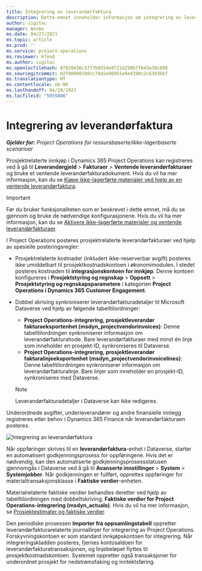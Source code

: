```yaml
---
title: Integrering av leverandørfaktura
description: Dette emnet inneholder informasjon om integrering av leverandørfaktura i Project Operations.
author: sigitac
manager: Annbe
ms.date: 04/27/2021
ms.topic: article
ms.prod: ''
ms.service: project-operations
ms.reviewer: kfend
ms.author: sigitac
ms.openlocfilehash: 07839436c3777b0554e0721d250bff643e38c088
ms.sourcegitcommit: 02f00960198cc78a5e96955a9e4390c2c6393bbf
ms.translationtype: HT
ms.contentlocale: nb-NO
ms.lasthandoff: 04/28/2021
ms.locfileid: "5955806"
---
```

# <a name="vendor-invoice-integration"></a>Integrering av leverandørfaktura

_**Gjelder for:** Project Operations for ressursbaserte/ikke-lagerbaserte scenarioer_

Prosjektrelaterte innkjøp i Dynamics 365 Project Operations kan registreres ved å gå til **Leverandørgjeld** > **Fakturaer** > **Ventende leverandørfakturaer** og bruke et ventende leverandørfakturadokument. Hvis du vil ha mer informasjon, kan du se [Kjøpe ikke-lagerførte materialer ved hjelp av en ventende leverandørfaktura](../procurement/pending-vendor-invoices.md).

> [!IMPORTANT]
> Før du bruker funksjonaliteten som er beskrevet i dette emnet, må du se gjennom og bruke de nødvendige konfigurasjonene. Hvis du vil ha mer informasjon, kan du se [Aktivere ikke-lagerførte materialer og ventende leverandørfakturaer](../procurement/configure-materials-nonstocked.md).

I Project Operations posteres prosjektrelaterte leverandørfakturaer ved hjelp av spesielle posteringsregler:

- Prosjektrelaterte kostnader (inkludert ikke-reserverbar avgift) posteres ikke umiddelbart til prosjektkostnadskontoen i økonomimodulen. I stedet posteres kostnaden til **integrasjonskontoen for innkjøp**. Denne kontoen konfigureres i **Prosjektstyring og regnskap** > **Oppsett** > **Prosjektstyring og regnskapsparametere** i kategorien **Project Operations i Dynamics 365 Customer Engagement**.
- Dobbel skriving synkroniserer leverandørfakturadetaljer til Microsoft Dataverse ved hjelp av følgende tabelltilordninger:

     - **Project Operations-integrering, prosjektleverandør fakturaeksportenhet (msdyn_projectvendorinvoices)**: Denne tabelltilordningen synkroniserer informasjon om leverandørfakturahode. Bare leverandørfakturaer med minst én linje som inneholder en prosjekt-ID, synkroniseres til Dataverse.
     - **Project Operations-integrering, prosjektleverandør fakturalinjeeksportenhet (msdyn_projectvendorinvoicelines)**: Denne tabelltilordningen synkroniserer informasjon om leverandørfakturalinje. Bare linjer som inneholder en prosjekt-ID, synkroniseres med Dataverse.

     > [!NOTE]
     > Leverandørfakturadetaljer i Dataverse kan ikke redigeres.

Underordnede avgifter, underleverandører og andre finansielle innlegg registreres etter behov i Dynamics 365 Finance når leverandørfakturaen posteres.

![Integrering av leverandørfaktura](media/DW7VendorInvoice.png)

Når oppføringer skrives til en **leverandørfaktura**-enhet i Dataverse, starter en automatisert godkjenningsprosess for oppføringene. Hvis det er nødvendig, kan den automatiserte godkjenningsprosessstatusen gjennomgås i Dataverse ved å gå til **Avanserte innstillinger** > **System** > **Systemjobber**. Når godkjenningen er fullført, opprettes oppføringer for materialtransaksjonsklasse i **Faktiske verdier**-enheten.

Materialrelaterte faktiske verdier behandles deretter ved hjelp av tabelltilordningen med dobbeltskriving, **Faktiske verdier for Project Operations-integrering (msdyn_actuals)**. Hvis du vil ha mer informasjon, se [Prosjektestimater og faktiske verdier](resource-dual-write-estimates-actuals.md).

Den periodiske prosessen **Importer fra oppsamlingstabell** oppretter leverandørfakturarelaterte journallinjer for integrering av Project Operations. Forskyvningskontoen er som standard innkjøpskontoen for integrering. Når integreringskladden posteres, fjernes kontosaldoen for leverandørfakturatransaksjonen, og linjebeløpet flyttes til prosjektkostnadskontoen. Systemet oppretter også transaksjoner for underordnet prosjekt for nedstrømsfaking og inntektsføring.
